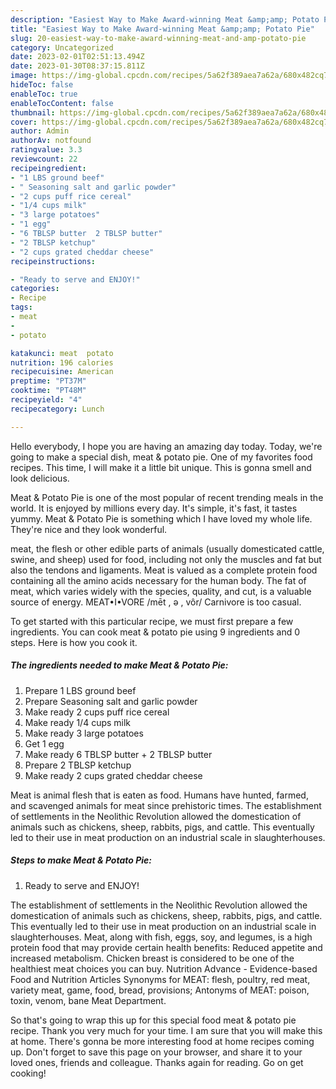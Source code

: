 ```yaml
---
description: "Easiest Way to Make Award-winning Meat &amp;amp; Potato Pie"
title: "Easiest Way to Make Award-winning Meat &amp;amp; Potato Pie"
slug: 20-easiest-way-to-make-award-winning-meat-and-amp-potato-pie
category: Uncategorized
date: 2023-02-01T02:51:13.494Z
date: 2023-01-30T08:37:15.811Z
image: https://img-global.cpcdn.com/recipes/5a62f389aea7a62a/680x482cq70/meat-potato-pie-recipe-main-photo.jpg
hideToc: false
enableToc: true
enableTocContent: false
thumbnail: https://img-global.cpcdn.com/recipes/5a62f389aea7a62a/680x482cq70/meat-potato-pie-recipe-main-photo.jpg
cover: https://img-global.cpcdn.com/recipes/5a62f389aea7a62a/680x482cq70/meat-potato-pie-recipe-main-photo.jpg
author: Admin
authorAv: notfound
ratingvalue: 3.3
reviewcount: 22
recipeingredient:
- "1 LBS ground beef"
- " Seasoning salt and garlic powder"
- "2 cups puff rice cereal"
- "1/4 cups milk"
- "3 large potatoes"
- "1 egg"
- "6 TBLSP butter  2 TBLSP butter"
- "2 TBLSP ketchup"
- "2 cups grated cheddar cheese"
recipeinstructions:

- "Ready to serve and ENJOY!"
categories:
- Recipe
tags:
- meat
- 
- potato

katakunci: meat  potato 
nutrition: 196 calories
recipecuisine: American
preptime: "PT37M"
cooktime: "PT48M"
recipeyield: "4"
recipecategory: Lunch

---
```



Hello everybody, I hope you are having an amazing day today. Today, we're going to make a special dish, meat &amp; potato pie. One of my favorites food recipes. This time, I will make it a little bit unique. This is gonna smell and look delicious.

Meat &amp; Potato Pie is one of the most popular of recent trending meals in the world. It is enjoyed by millions every day. It's simple, it's fast, it tastes yummy. Meat &amp; Potato Pie is something which I have loved my whole life. They're nice and they look wonderful.

meat, the flesh or other edible parts of animals (usually domesticated cattle, swine, and sheep) used for food, including not only the muscles and fat but also the tendons and ligaments. Meat is valued as a complete protein food containing all the amino acids necessary for the human body. The fat of meat, which varies widely with the species, quality, and cut, is a valuable source of energy. MEAT•I•VORE /mēt , ə , vôr/ Carnivore is too casual.


To get started with this particular recipe, we must first prepare a few ingredients. You can cook meat &amp; potato pie using 9 ingredients and 0 steps. Here is how you cook it.

<!--inarticleads1-->

##### The ingredients needed to make Meat &amp; Potato Pie:

1. Prepare 1 LBS ground beef
1. Prepare  Seasoning salt and garlic powder
1. Make ready 2 cups puff rice cereal
1. Make ready 1/4 cups milk
1. Make ready 3 large potatoes
1. Get 1 egg
1. Make ready 6 TBLSP butter + 2 TBLSP butter
1. Prepare 2 TBLSP ketchup
1. Make ready 2 cups grated cheddar cheese


Meat is animal flesh that is eaten as food. Humans have hunted, farmed, and scavenged animals for meat since prehistoric times. The establishment of settlements in the Neolithic Revolution allowed the domestication of animals such as chickens, sheep, rabbits, pigs, and cattle. This eventually led to their use in meat production on an industrial scale in slaughterhouses. 

<!--inarticleads2-->

##### Steps to make Meat &amp; Potato Pie:


1. Ready to serve and ENJOY!

The establishment of settlements in the Neolithic Revolution allowed the domestication of animals such as chickens, sheep, rabbits, pigs, and cattle. This eventually led to their use in meat production on an industrial scale in slaughterhouses. Meat, along with fish, eggs, soy, and legumes, is a high protein food that may provide certain health benefits: Reduced appetite and increased metabolism. Chicken breast is considered to be one of the healthiest meat choices you can buy. Nutrition Advance - Evidence-based Food and Nutrition Articles Synonyms for MEAT: flesh, poultry, red meat, variety meat, game, food, bread, provisions; Antonyms of MEAT: poison, toxin, venom, bane Meat Department. 

So that's going to wrap this up for this special food meat &amp; potato pie recipe. Thank you very much for your time. I am sure that you will make this at home. There's gonna be more interesting food at home recipes coming up. Don't forget to save this page on your browser, and share it to your loved ones, friends and colleague. Thanks again for reading. Go on get cooking!
